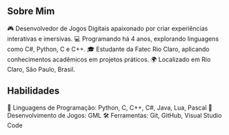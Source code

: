 <h2> Sobre Mim </h2>
🎮 Desenvolvedor de Jogos Digitais apaixonado por criar experiências interativas e imersivas.
💻 Programando há 4 anos, explorando linguagens como C#, Python, C e C++.
🎓 Estudante da Fatec Rio Claro, aplicando conhecimentos acadêmicos em projetos práticos.
🌍 Localizado em Rio Claro, São Paulo, Brasil.

<h2> Habilidades </h2>
🤖 Linguagens de Programação: Python, C, C++, C#, Java, Lua, Pascal
🎲 Desenvolvimento de Jogos: GML
🛠️ Ferramentas: Git, GitHub, Visual Studio Code
